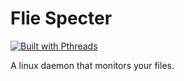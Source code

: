 # Flie Specter
[![Built with Pthreads](https://img.shields.io/badge/Built%20with-Pthreads-blue.svg)](https://en.wikipedia.org/wiki/POSIX_Threads)

A linux daemon that monitors your files.
